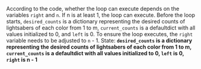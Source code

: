 According to the code, whether the loop can execute depends on the variables `right` and `n`. If n is at least 1, the loop can execute. Before the loop starts, `desired_counts` is a dictionary representing the desired counts of lightsabers of each color from 1 to m, `current_counts` is a defaultdict with all values initialized to 0, and `left` is 0. To ensure the loop executes, the `right` variable needs to be adjusted to `n` - 1.
State: **`desired_counts` is a dictionary representing the desired counts of lightsabers of each color from 1 to m, `current_counts` is a defaultdict with all values initialized to 0, `left` is 0, `right` is n - 1**